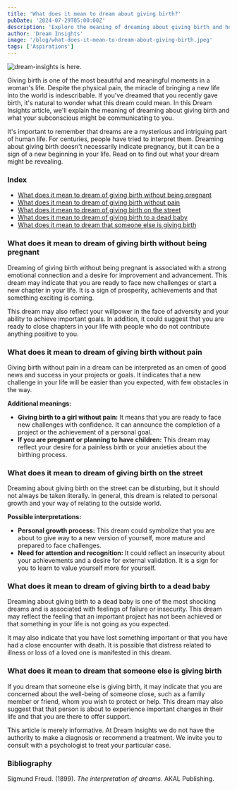 ```yaml
---
title: 'What does it mean to dream about giving birth?'
pubDate: '2024-07-29T05:00:00Z'
description: 'Explore the meaning of dreaming about giving birth and how this dream can symbolize new beginnings, personal growth, and overcoming challenges.'
author: 'Dream Insights'
image: '/blog/what-does-it-mean-to-dream-about-giving-birth.jpeg'
tags: ['Aspirations']
---
```


![dream-insights is here.](/blog/what-does-it-mean-to-dream-about-giving-birth.jpeg)

Giving birth is one of the most beautiful and meaningful moments in a woman's life. Despite the physical pain, the miracle of bringing a new life into the world is indescribable. If you've dreamed that you recently gave birth, it's natural to wonder what this dream could mean. In this Dream Insights article, we'll explain the meaning of dreaming about giving birth and what your subconscious might be communicating to you.

It's important to remember that dreams are a mysterious and intriguing part of human life. For centuries, people have tried to interpret them. Dreaming about giving birth doesn't necessarily indicate pregnancy, but it can be a sign of a new beginning in your life. Read on to find out what your dream might be revealing.

### Index

- [What does it mean to dream of giving birth without being pregnant](#what-does-it-mean-to-dream-of-giving-birth-without-being-pregnant)
- [What does it mean to dream of giving birth without pain](#what-does-it-mean-to-dream-of-giving-birth-without-pain)
- [What does it mean to dream of giving birth on the street](#what-does-it-mean-to-dream-of-giving-birth-on-the-street)
- [What does it mean to dream of giving birth to a dead baby](#what-does-it-mean-to-dream-of-giving-birth-to-a-dead-baby)
- [What does it mean to dream that someone else is giving birth](#what-does-it-mean-to-dream-that-someone-else-is-giving-birth)

### What does it mean to dream of giving birth without being pregnant

Dreaming of giving birth without being pregnant is associated with a strong emotional connection and a desire for improvement and advancement. This dream may indicate that you are ready to face new challenges or start a new chapter in your life. It is a sign of prosperity, achievements and that something exciting is coming.

This dream may also reflect your willpower in the face of adversity and your ability to achieve important goals. In addition, it could suggest that you are ready to close chapters in your life with people who do not contribute anything positive to you.

### What does it mean to dream of giving birth without pain

Giving birth without pain in a dream can be interpreted as an omen of good news and success in your projects or goals. It indicates that a new challenge in your life will be easier than you expected, with few obstacles in the way.

**Additional meanings:**

- **Giving birth to a girl without pain:** It means that you are ready to face new challenges with confidence. It can announce the completion of a project or the achievement of a personal goal.
- **If you are pregnant or planning to have children:** This dream may reflect your desire for a painless birth or your anxieties about the birthing process.

### What does it mean to dream of giving birth on the street

Dreaming about giving birth on the street can be disturbing, but it should not always be taken literally. In general, this dream is related to personal growth and your way of relating to the outside world.

**Possible interpretations:**

- **Personal growth process:** This dream could symbolize that you are about to give way to a new version of yourself, more mature and prepared to face challenges.
- **Need for attention and recognition:** It could reflect an insecurity about your achievements and a desire for external validation. It is a sign for you to learn to value yourself more for yourself.

### What does it mean to dream of giving birth to a dead baby

Dreaming about giving birth to a dead baby is one of the most shocking dreams and is associated with feelings of failure or insecurity. This dream may reflect the feeling that an important project has not been achieved or that something in your life is not going as you expected.

It may also indicate that you have lost something important or that you have had a close encounter with death. It is possible that distress related to illness or loss of a loved one is manifested in this dream.

### What does it mean to dream that someone else is giving birth

If you dream that someone else is giving birth, it may indicate that you are concerned about the well-being of someone close, such as a family member or friend, whom you wish to protect or help. This dream may also suggest that that person is about to experience important changes in their life and that you are there to offer support.

This article is merely informative. At Dream Insights we do not have the authority to make a diagnosis or recommend a treatment. We invite you to consult with a psychologist to treat your particular case.

### Bibliography

Sigmund Freud. (1899). *The interpretation of dreams*. AKAL Publishing.